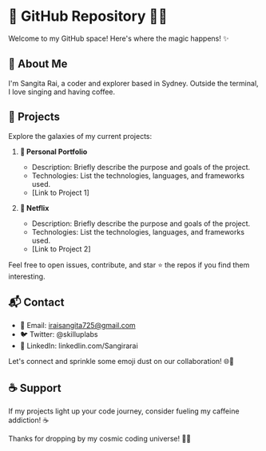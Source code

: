 # 👋 GitHub Repository 👨‍💻

Welcome to my GitHub space! Here's where the magic happens! ✨

## 🚀 About Me

I'm Sangita Rai, a coder and explorer based in Sydney. Outside the terminal, I love singing and having coffee.

## 🌟 Projects

Explore the galaxies of my current projects:

1. **🚀 Personal Portfolio**
   - Description: Briefly describe the purpose and goals of the project.
   - Technologies: List the technologies, languages, and frameworks used.
   - [Link to Project 1]

2. **🌈 Netflix**
   - Description: Briefly describe the purpose and goals of the project.
   - Technologies: List the technologies, languages, and frameworks used.
   - [Link to Project 2]

Feel free to open issues, contribute, and star ⭐ the repos if you find them interesting.

## 📬 Contact

- 📧 Email: iraisangita725@gmail.com
- 🐦 Twitter: @skilluplabs
- 🔗 LinkedIn: linkedlin.com/Sangirarai

Let's connect and sprinkle some emoji dust on our collaboration! 🌐💬

## ☕ Support

If my projects light up your code journey, consider fueling my caffeine addiction! ☕️

Thanks for dropping by my cosmic coding universe! 🚀✨
